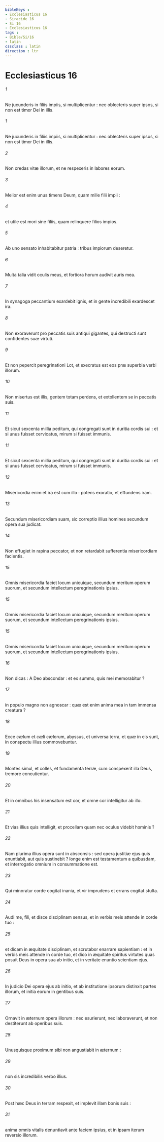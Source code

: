 ```yaml
---
bibleKeys : 
- Ecclesiasticus 16
- Siracide 16
- Si 16
- Ecclesiasticus 16
tags : 
- Bible/Si/16
- latin
cssclass : latin
direction : ltr
---
```


# Ecclesiasticus 16

###### 1
Ne jucunderis in filiis impiis, si multiplicentur : nec oblecteris super ipsos, si non est timor Dei in illis.
###### 1
Ne jucunderis in filiis impiis, si multiplicentur : nec oblecteris super ipsos, si non est timor Dei in illis.
###### 2
Non credas vitæ illorum, et ne respexeris in labores eorum.
###### 3
Melior est enim unus timens Deum, quam mille filii impii :
###### 4
et utile est mori sine filiis, quam relinquere filios impios.
###### 5
Ab uno sensato inhabitabitur patria : tribus impiorum deseretur.
###### 6
Multa talia vidit oculis meus, et fortiora horum audivit auris mea.
###### 7
In synagoga peccantium exardebit ignis, et in gente incredibili exardescet ira.
###### 8
Non exoraverunt pro peccatis suis antiqui gigantes, qui destructi sunt confidentes suæ virtuti.
###### 9
Et non pepercit peregrinationi Lot, et execratus est eos præ superbia verbi illorum.
###### 10
Non misertus est illis, gentem totam perdens, et extollentem se in peccatis suis.
###### 11
Et sicut sexcenta millia peditum, qui congregati sunt in duritia cordis sui : et si unus fuisset cervicatus, mirum si fuisset immunis.
###### 11
Et sicut sexcenta millia peditum, qui congregati sunt in duritia cordis sui : et si unus fuisset cervicatus, mirum si fuisset immunis.
###### 12
Misericordia enim et ira est cum illo : potens exoratio, et effundens iram.
###### 13
Secundum misericordiam suam, sic correptio illius homines secundum opera sua judicat.
###### 14
Non effugiet in rapina peccator, et non retardabit sufferentia misericordiam facientis.
###### 15
Omnis misericordia faciet locum unicuique, secundum meritum operum suorum, et secundum intellectum peregrinationis ipsius.
###### 15
Omnis misericordia faciet locum unicuique, secundum meritum operum suorum, et secundum intellectum peregrinationis ipsius.
###### 15
Omnis misericordia faciet locum unicuique, secundum meritum operum suorum, et secundum intellectum peregrinationis ipsius.
###### 16
Non dicas : A Deo abscondar : et ex summo, quis mei memorabitur ?
###### 17
in populo magno non agnoscar : quæ est enim anima mea in tam immensa creatura ?
###### 18
Ecce cælum et cæli cælorum, abyssus, et universa terra, et quæ in eis sunt, in conspectu illius commovebuntur.
###### 19
Montes simul, et colles, et fundamenta terræ, cum conspexerit illa Deus, tremore concutientur.
###### 20
Et in omnibus his insensatum est cor, et omne cor intelligitur ab illo.
###### 21
Et vias illius quis intelligit, et procellam quam nec oculus videbit hominis ?
###### 22
Nam plurima illius opera sunt in absconsis : sed opera justitiæ ejus quis enuntiabit, aut quis sustinebit ? longe enim est testamentum a quibusdam, et interrogatio omnium in consummatione est.
###### 23
Qui minoratur corde cogitat inania, et vir imprudens et errans cogitat stulta.
###### 24
Audi me, fili, et disce disciplinam sensus, et in verbis meis attende in corde tuo :
###### 25
et dicam in æquitate disciplinam, et scrutabor enarrare sapientiam : et in verbis meis attende in corde tuo, et dico in æquitate spiritus virtutes quas posuit Deus in opera sua ab initio, et in veritate enuntio scientiam ejus.
###### 26
In judicio Dei opera ejus ab initio, et ab institutione ipsorum distinxit partes illorum, et initia eorum in gentibus suis.
###### 27
Ornavit in æternum opera illorum : nec esurierunt, nec laboraverunt, et non destiterunt ab operibus suis.
###### 28
Unusquisque proximum sibi non angustiabit in æternum :
###### 29
non sis incredibilis verbo illius.
###### 30
Post hæc Deus in terram respexit, et implevit illam bonis suis :
###### 31
anima omnis vitalis denuntiavit ante faciem ipsius, et in ipsam iterum reversio illorum.
